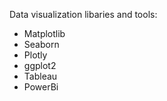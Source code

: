 Data visualization libaries and tools:
* Matplotlib
* Seaborn
* Plotly
* ggplot2
* Tableau
* PowerBi

